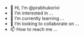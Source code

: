 - 👋 Hi, I’m @prabhukorivi
- 👀 I’m interested in ...
- 🌱 I’m currently learning ...
- 💞️ I’m looking to collaborate on ...
- 📫 How to reach me ...

<!---
prabhukorivi/prabhukorivi is a ✨ special ✨ repository because its `README.md` (this file) appears on your GitHub profile.
You can click the Preview link to take a look at your changes.
--->
